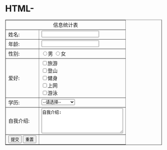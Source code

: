 # HTML-
<!DOCTYPE html>
<html>
	<head>
		<meta charset="utf-8" />
		<title>作业</title>
	</head>
	<body>
		<table border="1">
			<tbody>
		<tr>
				<td colspan="2" align="center">信息统计表</td>
			</tr>
		<tr>
			<td> 姓名:</td>
			<td>
				<input type="text" name="userName">
			</td>
		</tr>
		<tr>
			<td>年龄:</td>
			<td>
				<input type="text" age="userAge">
			</td>
		</tr>
		<tr>
			<td>性别:</td>
			<td>
				<input type="radio" name="sex" value=1>男
				<input type="radio" name="sex" value=0>女
			</td>
		</tr>
		<tr>
			<td>爱好:</td>
			<td>
				<input type="checkbox" name="hobby" value="1">旅游
				<br />
				<input type="checkbox" name="hobby" value="2">登山
				<br />
				<input type="checkbox" name="hobby" value="3">健身
				<br />
				<input type="checkbox" name="hobby" value="4">上网
				<br />
				<input type="checkbox" name="hobby" value="5">游泳
			</td>
		</tr>
		<tr>
			<td>学历:</td>
			<td>
				<select name="degree">
					<option value="">--请选择--</option>
					<option value="1">--专科--</option>
					<option value="2">--本科--</option>
					<option value="3">--硕士--</option>
					<option value="4">--博士及以上--</option>
					</select>
			</td>
		</tr>
		<tr>
			<td>自我介绍:</td>
			<td>
				<textarea name="comment" rows="5" cols="30">自我介绍:</textarea>
			</td>
		</tr>
		<tr>
			<td>
				<input type="submit" value="提交">
				<input type="reset" value="重置">
			</td>
			<td>
				<input type="hidden" name="userId" value="1001">
			</td>
		</tr>
		</tbody>
		</table>
	</body>
</html>

